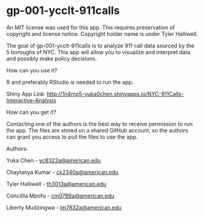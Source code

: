 
<!-- README.md is generated from README.Rmd. Please edit that file -->

# gp-001-ycclt-911calls

<!-- badges: start -->

An MIT license was used for this app. This requires preservation of
copyright and license notice. Copyright holder name is under Tyler
Halliwell. <!-- badges: end -->

The goal of gp-001-ycclt-911calls is to analyze 911 call data sourced by
the 5 boroughs of NYC. This app will allow you to visualize and
interpret data and possibly make policy decisions.

How can you use it?

R and preferably RStudio is needed to run the app.

Shiny App Link: http://1n4mp5-yuka0chen.shinyapps.io/NYC-911Calls-Interactive-Analysis


How can you get it?

Contacting one of the authors is the best way to receive permission to
run the app. The files are stored on a shared GitHub account, so the
authors can grant you access to pull the files to use the app.

Authors: 

Yuka Chen - yc8322a@american.edu

Chaytanya Kumar - ck2340a@american.edu

Tyler Halliwell - th3013a@american.edu

Concillia Mpofu - cm0789a@american.edu

Liberty Mudzingwa - lm7832a@american.edu
